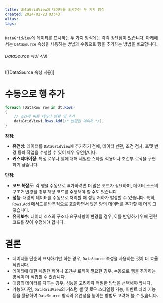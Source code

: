 ```yaml
---
title: dataGridView에 데이터를 표시하는 두 가지 방식
created: 2024-02-23 03:43
alias:
tags:
---
```

`DataGridView`에 데이터를 표시하는 두 가지 방식에는 각각 장단점이 있습니다. 아래에서는 `DataSource` 속성을 사용하는 방법과 수동으로 행을 추가하는 방법을 비교합니다.

###### DataSource 속성 사용
![[DataSource 속성 사용]]


# 수동으로 행 추가

```csharp
foreach (DataRow row in dt.Rows) 
{
    // 조건에 따른 데이터 변환 및 추가
    dataGridView1.Rows.Add(/* 변환된 데이터 */);
}
```

**장점:**
- **유연성**: 데이터를 `DataGridView`에 추가하기 전에, 데이터 변환, 조건 검사, 포맷 변경 등의 작업을 수행할 수 있어 매우 유연합니다.
- **커스터마이징**: 특정 로우나 셀에 대해 세밀한 스타일 적용이나 조건부 로직을 구현하기 쉽습니다.

**단점:**
- **코드 복잡도**: 각 행을 수동으로 추가하려면 더 많은 코드가 필요하며, 데이터 소스의 구조가 변경될 경우 해당 코드를 수정해야 할 수도 있습니다.
- **성능**: 대량의 데이터를 수동으로 처리할 때 성능 저하가 발생할 수 있습니다. 특히, `Rows.Add` 메서드를 반복적으로 호출하면서 많은 양의 데이터를 추가할 때 더욱 그렇습니다.
- **유지보수**: 데이터 소스의 구조나 요구사항이 변경될 경우, 이를 반영하기 위해 관련 코드를 찾아 수정해야 합니다.

# 결론

- 데이터를 단순히 표시하기만 하는 경우, `DataSource` 속성을 사용하는 것이 더 효율적입니다.
- 데이터에 대한 세밀한 제어나 조건부 로직이 필요한 경우, 수동으로 행을 추가하는 방식이 더 적합할 수 있습니다.
- 대량의 데이터를 다루는 경우, 성능을 고려하여 적절한 방법을 선택해야 합니다.
- 가능하다면, `DataGridView`의 커스텀 셀 및 로우 스타일링 기능, 이벤트 처리 기능 등을 활용하여 `DataSource` 방식의 유연성을 높이는 방법도 고려해 볼 수 있습니다.


